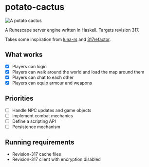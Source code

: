 # potato-cactus
![A potato
cactus](https://oldschool.runescape.wiki/images/thumb/Potato_cactus_detail.png/130px-Potato_cactus_detail.png?1bf07)

A Runescape server engine written in Haskell. Targets revision 317. 

Takes some inspiration from
[luna-rs](https://github.com/luna-rs/luna) and [317refactor](https://github.com/Jameskmonger/317refactor).

## What works
- [x] Players can login
- [x] Players can walk around the world and load the map around them
- [x] Players can chat to each other
- [x] Players can equip armour and weapons

## Priorities
- [ ] Handle NPC updates and game objects
- [ ] Implement combat mechanics
- [ ] Define a scripting API
- [ ] Persistence mechanism

## Running requirements
- Revision-317 cache files
- Revision-317 client with encryption disabled

